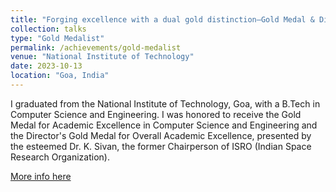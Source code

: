 ```yaml
---
title: "Forging excellence with a dual gold distinction—Gold Medal & Director's Gold Medal, NIT Goa, CSE!"
collection: talks
type: "Gold Medalist"
permalink: /achievements/gold-medalist
venue: "National Institute of Technology"
date: 2023-10-13
location: "Goa, India"
---
```


I graduated from the National Institute of Technology, Goa, with a B.Tech in Computer Science and Engineering. I was honored to receive the Gold Medal for Academic Excellence in Computer Science and Engineering and the Director's Gold Medal for Overall Academic Excellence, presented by the esteemed Dr. K. Sivan, the former Chairperson of ISRO (Indian Space Research Organization).

<a href="https://www.linkedin.com/posts/activity-7134487093535199233-x3E0?utm_source=share&utm_medium=member_desktop" target="_blank" rel="noopener noreferrer">More info here</a>